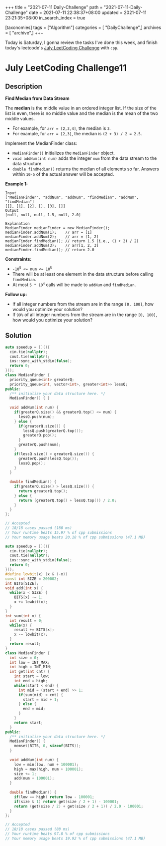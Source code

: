 +++
title = "2021-07-11 Daily-Challenge"
path = "2021-07-11-Daily-Challenge"
date = 2021-07-11 22:38:37+08:00
updated = 2021-07-11 23:21:35+08:00
in_search_index = true

[taxonomies]
tags = ["Algorithm"]
categories = [ "DailyChallenge",]
archives = [ "archive",]
+++

Today is Saturday, I gonna review the tasks I've done this week, and finish today's leetcode's [July LeetCoding Challenge](https://leetcode.com/explore/challenge/card/july-leetcoding-challenge-2021/609/week-2-july-8th-july-14th/3810/) with `cpp`.

<!-- more -->

# July LeetCoding Challenge11

## Description

**Find Median from Data Stream**

The **median** is the middle value in an ordered integer list. If the size of the list is even, there is no middle value and the median is the mean of the two middle values.

- For example, for `arr = [2,3,4]`, the median is `3`.
- For example, for `arr = [2,3]`, the median is `(2 + 3) / 2 = 2.5`.

Implement the MedianFinder class:

- `MedianFinder()` initializes the `MedianFinder` object.
- `void addNum(int num)` adds the integer `num` from the data stream to the data structure.
- `double findMedian()` returns the median of all elements so far. Answers within `10-5` of the actual answer will be accepted.

 

**Example 1:**

```
Input
["MedianFinder", "addNum", "addNum", "findMedian", "addNum", "findMedian"]
[[], [1], [2], [], [3], []]
Output
[null, null, null, 1.5, null, 2.0]

Explanation
MedianFinder medianFinder = new MedianFinder();
medianFinder.addNum(1);    // arr = [1]
medianFinder.addNum(2);    // arr = [1, 2]
medianFinder.findMedian(); // return 1.5 (i.e., (1 + 2) / 2)
medianFinder.addNum(3);    // arr[1, 2, 3]
medianFinder.findMedian(); // return 2.0
```

 

**Constraints:**

<ul>
	<li><code>-10<sup>5</sup> &lt;= num &lt;= 10<sup>5</sup></code></li>
	<li>There will be at least one element in the data structure before calling <code>findMedian</code>.</li>
	<li>At most <code>5 * 10<sup>4</sup></code> calls will be made to <code>addNum</code> and <code>findMedian</code>.</li>
</ul>

 

**Follow up:**

- If all integer numbers from the stream are in the range `[0, 100]`, how would you optimize your solution?
- If `99%` of all integer numbers from the stream are in the range `[0, 100]`, how would you optimize your solution?

## Solution

``` cpp
auto speedup = [](){
  cin.tie(nullptr);
  cout.tie(nullptr);
  ios::sync_with_stdio(false);
  return 0;
}();
class MedianFinder {
  priority_queue<int> greaterQ;
  priority_queue<int, vector<int>, greater<int>> lessQ;
public:
  /** initialize your data structure here. */
  MedianFinder() { }
  
  void addNum(int num) {
    if(greaterQ.size() && greaterQ.top() <= num) {
      lessQ.push(num);
    } else {
      if(greaterQ.size()) {
        lessQ.push(greaterQ.top());
        greaterQ.pop();
      }
      greaterQ.push(num);
    }
    if(lessQ.size() > greaterQ.size()) {
      greaterQ.push(lessQ.top());
      lessQ.pop();
    }
  }
  
  double findMedian() {
    if(greaterQ.size() > lessQ.size()) {
      return greaterQ.top();
    } else {
      return (greaterQ.top() + lessQ.top()) / 2.0;
    }
  }
};

// Accepted
// 18/18 cases passed (180 ms)
// Your runtime beats 15.97 % of cpp submissions
// Your memory usage beats 20.18 % of cpp submissions (47.1 MB)
```

``` cpp
auto speedup = [](){
  cin.tie(nullptr);
  cout.tie(nullptr);
  ios::sync_with_stdio(false);
  return 0;
}();
#define lowbit(x) (x & (-x))
const int SIZE = 200002;
int BITS[SIZE];
void add(int x) {
  while(x < SIZE) {
    BITS[x] += 1;
    x += lowbit(x);
  }
}
int sum(int x) {
  int result = 0;
  while(x) {
    result += BITS[x];
    x -= lowbit(x);
  }
  return result;
}
class MedianFinder {
  int size = 0;
  int low = INT_MAX;
  int high = INT_MIN;
  int get(int cnt) {
    int start = low;
    int end = high;
    while(start < end) {
      int mid = (start + end) >> 1;
      if(sum(mid) < cnt) {
        start = mid + 1;
      } else {
        end = mid;
      }
    }
    return start;
  }
public:
  /** initialize your data structure here. */
  MedianFinder() { 
    memset(BITS, 0, sizeof(BITS));
  }
  
  void addNum(int num) {
    low = min(low, num + 100001);
    high = max(high, num + 100001);
    size += 1;
    add(num + 100001);
  }
  
  double findMedian() {
    if(low == high) return low - 100001;
    if(size & 1) return get(size / 2 + 1) - 100001;
    return (get(size / 2) + get(size / 2 + 1)) / 2.0 - 100001;
  }
};

// Accepted
// 18/18 cases passed (88 ms)
// Your runtime beats 97.8 % of cpp submissions
// Your memory usage beats 19.92 % of cpp submissions (47.1 MB)
```
